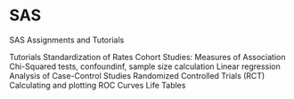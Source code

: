 # SAS
SAS Assignments and Tutorials

Tutorials
  Standardization of Rates
  Cohort Studies: Measures of Association
  Chi-Squared tests, confoundinf, sample size calculation
  Linear regression
  Analysis of Case-Control Studies 
  Randomized Controlled Trials (RCT)
  Calculating and plotting ROC Curves
  Life Tables
